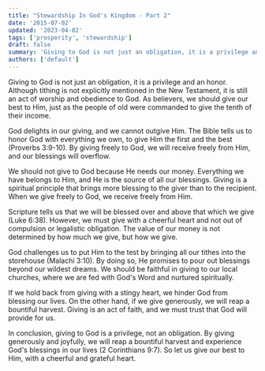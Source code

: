 ```yaml
---
title: "Stewardship In God's Kingdom - Part 2"
date: '2015-07-02'
updated: '2023-04-02'
tags: ['prosperity', 'stewardship']
draft: false
summary: 'Giving to God is not just an obligation, it is a privilege and an honor. Although tithing is not explicitly mentioned in the New Testament, it is still an act of worship and obedience to God.'
authors: ['default']
---
```


Giving to God is not just an obligation, it is a privilege and an honor. Although tithing is not explicitly mentioned in the New Testament, it is still an act of worship and obedience to God. As believers, we should give our best to Him, just as the people of old were commanded to give the tenth of their income.

God delights in our giving, and we cannot outgive Him. The Bible tells us to honor God with everything we own, to give Him the first and the best (Proverbs 3:9-10). By giving freely to God, we will receive freely from Him, and our blessings will overflow.

We should not give to God because He needs our money. Everything we have belongs to Him, and He is the source of all our blessings. Giving is a spiritual principle that brings more blessing to the giver than to the recipient. When we give freely to God, we receive freely from Him.

Scripture tells us that we will be blessed over and above that which we give (Luke 6:38). However, we must give with a cheerful heart and not out of compulsion or legalistic obligation. The value of our money is not determined by how much we give, but how we give.

God challenges us to put Him to the test by bringing all our tithes into the storehouse (Malachi 3:10). By doing so, He promises to pour out blessings beyond our wildest dreams. We should be faithful in giving to our local churches, where we are fed with God's Word and nurtured spiritually.

If we hold back from giving with a stingy heart, we hinder God from blessing our lives. On the other hand, if we give generously, we will reap a bountiful harvest. Giving is an act of faith, and we must trust that God will provide for us.

In conclusion, giving to God is a privilege, not an obligation. By giving generously and joyfully, we will reap a bountiful harvest and experience God's blessings in our lives (2 Corinthians 9:7). So let us give our best to Him, with a cheerful and grateful heart.
